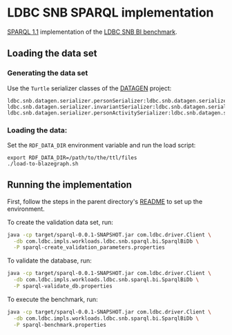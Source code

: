 # LDBC SNB SPARQL implementation

[SPARQL 1.1](https://www.w3.org/TR/sparql11-query/) implementation of the [LDBC SNB BI benchmark](https://github.com/ldbc/ldbc_snb_docs).

## Loading the data set

### Generating the data set

Use the `Turtle` serializer classes of the [DATAGEN](https://github.com/ldbc/ldbc_snb_datagen/) project:

```
ldbc.snb.datagen.serializer.personSerializer:ldbc.snb.datagen.serializer.snb.interactive.TurtlePersonSerializer
ldbc.snb.datagen.serializer.invariantSerializer:ldbc.snb.datagen.serializer.snb.interactive.TurtleInvariantSerializer
ldbc.snb.datagen.serializer.personActivitySerializer:ldbc.snb.datagen.serializer.snb.interactive.TurtlePersonActivitySerializer
```

### Loading the data:

Set the `RDF_DATA_DIR` environment variable and run the load script:

```
export RDF_DATA_DIR=/path/to/the/ttl/files
./load-to-blazegraph.sh
```

## Running the implementation

First, follow the steps in the parent directory's [README](../README.md) to set up the environment.

To create the validation data set, run:

```bash
java -cp target/sparql-0.0.1-SNAPSHOT.jar com.ldbc.driver.Client \
  -db com.ldbc.impls.workloads.ldbc.snb.sparql.bi.SparqlBiDb \
  -P sparql-create_validation_parameters.properties
```

To validate the database, run:

```bash
java -cp target/sparql-0.0.1-SNAPSHOT.jar com.ldbc.driver.Client \
  -db com.ldbc.impls.workloads.ldbc.snb.sparql.bi.SparqlBiDb \
  -P sparql-validate_db.properties
```

To execute the benchmark, run:

```bash
java -cp target/sparql-0.0.1-SNAPSHOT.jar com.ldbc.driver.Client \
  -db com.ldbc.impls.workloads.ldbc.snb.sparql.bi.SparqlBiDb \
  -P sparql-benchmark.properties
```
